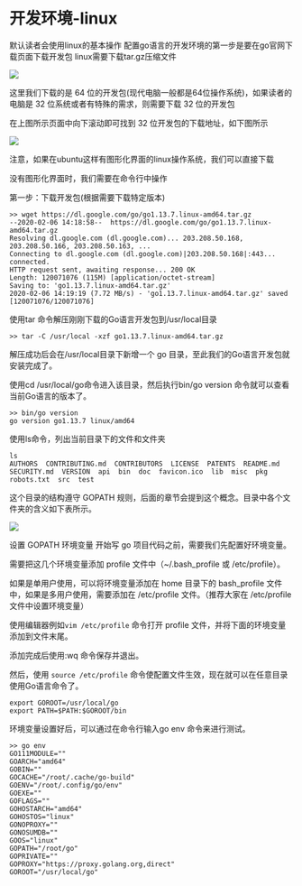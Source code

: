 # 开发环境-linux

默认读者会使用linux的基本操作 配置go语言的开发环境的第一步是要在go官网下载页面下载开发包 linux需要下载tar.gz压缩文件

![](https://user-images.githubusercontent.com/42735226/155845975-6144ce72-2a75-4c9b-88ac-051d22e8b432.png)

这里我们下载的是 64 位的开发包(现代电脑一般都是64位操作系统)，如果读者的电脑是 32 位系统或者有特殊的需求，则需要下载 32 位的开发包

在上图所示页面中向下滚动即可找到 32 位开发包的下载地址，如下图所示&#x20;

![](https://user-images.githubusercontent.com/42735226/155846011-f285d908-9a73-4430-9320-8cdb1dd56827.png)

注意，如果在ubuntu这样有图形化界面的linux操作系统，我们可以直接下载

没有图形化界面时，我们需要在命令行中操作

第一步：下载开发包(根据需要下载特定版本)

```
>> wget https://dl.google.com/go/go1.13.7.linux-amd64.tar.gz
--2020-02-06 14:18:58--  https://dl.google.com/go/go1.13.7.linux-amd64.tar.gz
Resolving dl.google.com (dl.google.com)... 203.208.50.168, 203.208.50.166, 203.208.50.163, ...
Connecting to dl.google.com (dl.google.com)|203.208.50.168|:443... connected.
HTTP request sent, awaiting response... 200 OK
Length: 120071076 (115M) [application/octet-stream]
Saving to: 'go1.13.7.linux-amd64.tar.gz'
2020-02-06 14:19:19 (7.72 MB/s) - 'go1.13.7.linux-amd64.tar.gz' saved [120071076/120071076]
```

使用tar 命令解压刚刚下载的Go语言开发包到/usr/local目录

```
>> tar -C /usr/local -xzf go1.13.7.linux-amd64.tar.gz
```

解压成功后会在/usr/local目录下新增一个 go 目录，至此我们的Go语言开发包就安装完成了。

使用cd /usr/local/go命令进入该目录，然后执行bin/go version 命令就可以查看当前Go语言的版本了。

```
>> bin/go version
go version go1.13.7 linux/amd64
```

使用ls命令，列出当前目录下的文件和文件夹

```
ls
AUTHORS  CONTRIBUTING.md  CONTRIBUTORS  LICENSE  PATENTS  README.md  SECURITY.md  VERSION  api  bin  doc  favicon.ico  lib  misc  pkg  robots.txt  src  test
```

这个目录的结构遵守 GOPATH 规则，后面的章节会提到这个概念。目录中各个文件夹的含义如下表所示。

![](https://user-images.githubusercontent.com/42735226/155846031-cdac5549-8e4c-48ef-8829-6dcafa3d1703.png)

设置 GOPATH 环境变量 开始写 go 项目代码之前，需要我们先配置好环境变量。

需要把这几个环境变量添加 profile 文件中（\~/.bash\_profile 或 /etc/profile）。

如果是单用户使用，可以将环境变量添加在 home 目录下的 bash\_profile 文件中，如果是多用户使用，需要添加在 /etc/profile 文件。（推荐大家在 /etc/profile 文件中设置环境变量）

使用编辑器例如`vim /etc/profile` 命令打开 profile 文件，并将下面的环境变量添加到文件末尾。

添加完成后使用:wq 命令保存并退出。

然后，使用 `source /etc/profile` 命令使配置文件生效，现在就可以在任意目录使用Go语言命令了。

```
export GOROOT=/usr/local/go
export PATH=$PATH:$GOROOT/bin
```

环境变量设置好后，可以通过在命令行输入go env 命令来进行测试。

```
>> go env
GO111MODULE=""
GOARCH="amd64"
GOBIN=""
GOCACHE="/root/.cache/go-build"
GOENV="/root/.config/go/env"
GOEXE=""
GOFLAGS=""
GOHOSTARCH="amd64"
GOHOSTOS="linux"
GONOPROXY=""
GONOSUMDB=""
GOOS="linux"
GOPATH="/root/go"
GOPRIVATE=""
GOPROXY="https://proxy.golang.org,direct"
GOROOT="/usr/local/go"
```

